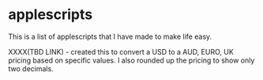 # applescripts

This is a list of applescripts that I have made to make life easy.


XXXX(TBD LINK) - created this to convert a USD to a AUD, EURO, UK pricing based on specific values.  I also rounded up the pricing to show only two decimals.
